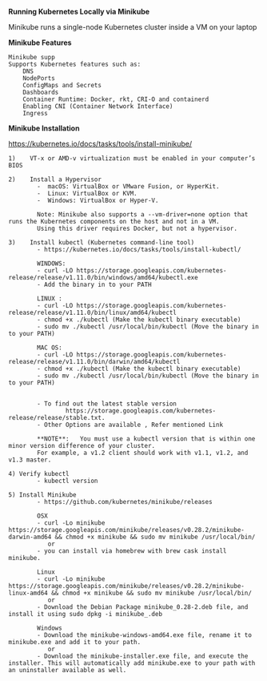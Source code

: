 **Running Kubernetes Locally via Minikube**

Minikube runs a single-node Kubernetes cluster inside a VM on your laptop 

**Minikube Features**

    Minikube supp
    Supports Kubernetes features such as:
        DNS
        NodePorts
        ConfigMaps and Secrets
        Dashboards
        Container Runtime: Docker, rkt, CRI-O and containerd
        Enabling CNI (Container Network Interface)
        Ingress
        
**Minikube Installation**

https://kubernetes.io/docs/tasks/tools/install-minikube/

     
    1)    VT-x or AMD-v virtualization must be enabled in your computer’s BIOS
        
    2)    Install a Hypervisor
            -  macOS: VirtualBox or VMware Fusion, or HyperKit.
            -  Linux: VirtualBox or KVM.
            -  Windows: VirtualBox or Hyper-V.
            
            Note: Minikube also supports a --vm-driver=none option that runs the Kubernetes components on the host and not in a VM. 
            Using this driver requires Docker, but not a hypervisor.
        
    3)    Install kubectl (Kubernetes command-line tool)
            - https://kubernetes.io/docs/tasks/tools/install-kubectl/
            
            WINDOWS:
            - curl -LO https://storage.googleapis.com/kubernetes-release/release/v1.11.0/bin/windows/amd64/kubectl.exe
            - Add the binary in to your PATH
            
            LINUX : 
            - curl -LO https://storage.googleapis.com/kubernetes-release/release/v1.11.0/bin/linux/amd64/kubectl
            - chmod +x ./kubectl (Make the kubectl binary executable)
            - sudo mv ./kubectl /usr/local/bin/kubectl (Move the binary in to your PATH)
        
            MAC OS:
            - curl -LO https://storage.googleapis.com/kubernetes-release/release/v1.11.0/bin/darwin/amd64/kubectl
            - chmod +x ./kubectl (Make the kubectl binary executable)
            - sudo mv ./kubectl /usr/local/bin/kubectl (Move the binary in to your PATH)
                    
            
            - To find out the latest stable version 
                    https://storage.googleapis.com/kubernetes-release/release/stable.txt.
            - Other Options are available , Refer mentioned Link
            
            **NOTE**:   You must use a kubectl version that is within one minor version difference of your cluster. 
            For example, a v1.2 client should work with v1.1, v1.2, and v1.3 master.
             
    4) Verify kubectl
            - kubectl version 
            
    5) Install Minikube 
            - https://github.com/kubernetes/minikube/releases
            
            OSX
            - curl -Lo minikube https://storage.googleapis.com/minikube/releases/v0.28.2/minikube-darwin-amd64 && chmod +x minikube && sudo mv minikube /usr/local/bin/
               or
            - you can install via homebrew with brew cask install minikube.
            
            Linux
            - curl -Lo minikube https://storage.googleapis.com/minikube/releases/v0.28.2/minikube-linux-amd64 && chmod +x minikube && sudo mv minikube /usr/local/bin/
               or
            - Download the Debian Package minikube_0.28-2.deb file, and install it using sudo dpkg -i minikube_.deb
            
            Windows
            - Download the minikube-windows-amd64.exe file, rename it to minikube.exe and add it to your path.
               or  
            - Download the minikube-installer.exe file, and execute the installer. This will automatically add minikube.exe to your path with an uninstaller available as well.
            

                
                       